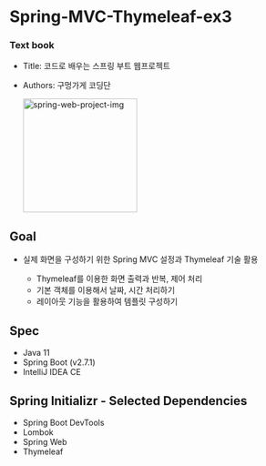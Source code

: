 # Spring-MVC-Thymeleaf-ex3

### Text book
- Title: 코드로 배우는 스프링 부트 웹프로젝트
- Authors: 구멍가게 코딩단

    <img width="200" alt="spring-web-project-img" src="http://image.kyobobook.co.kr/images/book/large/070/l9791189184070.jpg">



## Goal
- 실제 화면을 구성하기 위한 Spring MVC 설정과 Thymeleaf 기술 활용

  - Thymeleaf를 이용한 화면 출력과 반복, 제어 처리
  - 기본 객체를 이용해서 날짜, 시간 처리하기
  - 레이아웃 기능을 활용하여 템플릿 구성하기


## Spec
- Java 11
- Spring Boot (v2.7.1)
- IntelliJ IDEA CE


## Spring Initializr - Selected Dependencies
- Spring Boot DevTools
- Lombok
- Spring Web
- Thymeleaf


